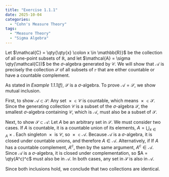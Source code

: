 ```yaml
---
title: "Exercise 1.1.1"
date: 2025-10-04
categories:
  - "Cohn's Measure Theory"
tags:
  - "Measure Theory"
  - "Sigma Algebra"
---
```


Let $\mathcal{C} = \qty{\qty{x} \colon x \in \mathbb{R}}$ be the collection of all one-point subsets of $\mathbb{R}$, and let $\mathcal{A} = \sigma \qty(\mathcal{C})$ be the $\sigma$-algebra generated by $\mathcal{C}$. 
We will show that $\mathcal{A}$ is precisely the collection $\mathcal{S}$ of all subsets of $\mathbb{r}$ that are either countable or have a countable complement. 

As stated in *Example 1.1.1(f)*, $\mathcal{S}$ is a $\sigma$-algebra. 
To prove $\mathcal{A} = \mathcal{S}$, we show mutual inclusion.

First, to show $\mathcal{A} \subset \mathcal{S}$: 
Any set $\qty{x} \in \mathcal{C}$ is countable, which means $\qty{x} \in \mathcal{S}$. 
Since the generating collection $\mathcal{C}$ is a subset of the $\sigma$-algebra $\mathcal{S}$, the smallest $\sigma$-algebra containing $\mathcal{C}$, which is $\mathcal{A}$, must also be a subset of $\mathcal{S}$.

Next, to show $\mathcal{S} \subset \mathcal{A}$: 
Let $A$ be an arbitrary set in $\mathcal{S}$. We must consider two cases. 
If $A$ is countable, it is a countable union of its elements, $A = \bigcup_{x \in A} \qty{x}$.
Each singleton $\qty{x}$ is $\mathcal{C}$, so $\qty{x} \in \mathcal{A}$.
Because $\mathcal{A}$ is a $\sigma$-algebra, it is closed under countable unions, and therefore $A \in \mathcal{A}$.
Alternatively, if If $A$ has a countable complement, $A^c$, then by the same argument, $A^c \in \mathcal{A}$.
Since $\mathcal{A}$ is a $\sigma$-algebra, it is closed under complementation, so $A = \qty(A^c)^c$ must also be in $\mathcal{A}$. 
In both cases, any set in $\mathcal{S}$ is also in $\mathcal{A}$. 

Since both inclusions hold, we conclude that two collections are identical.

<script>
  window.MathJax = {
    tex: {
      inlineMath: [['$', '$'], ['\\(', '\\)']],
      packages: {'[+]': ['ams', 'physics']}
    }
  };
</script>
<script id="MathJax-script" async src="https://cdn.jsdelivr.net/npm/mathjax@3/es5/tex-mml-chtml.js"></script>
